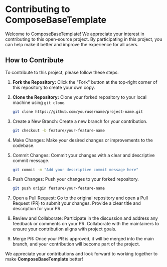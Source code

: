# Contributing to ComposeBaseTemplate

Welcome to ComposeBaseTemplate! We appreciate your interest in contributing to this open-source project. By participating in this project, you can help make it better and improve the experience for all users.

## How to Contribute

To contribute to this project, please follow these steps:

1. **Fork the Repository:** Click the "Fork" button at the top-right corner of this repository to create your own copy.

2. **Clone the Repository:** Clone your forked repository to your local machine using `git clone`.

   ```sh
   git clone https://github.com/yourusername/project-name.git


1. Create a New Branch: Create a new branch for your contribution.

   ```sh 
   git checkout -b feature/your-feature-name
   
2. Make Changes: Make your desired changes or improvements to the codebase.

3. Commit Changes: Commit your changes with a clear and descriptive commit message.
   ```sh
   git commit -m "Add your descriptive commit message here"

4. Push Changes: Push your changes to your forked repository.
   ```sh
   git push origin feature/your-feature-name

5. Open a Pull Request: Go to the original repository and open a Pull Request (PR) to submit your changes. Provide a clear title and description for your PR.

6. Review and Collaborate: Participate in the discussion and address any feedback or comments on your PR. Collaborate with the maintainers to ensure your contribution aligns with project goals.

7. Merge PR: Once your PR is approved, it will be merged into the main branch, and your contribution will become part of the project.

We appreciate your contributions and look forward to working together to make **ComposeBaseTemplate** better!

